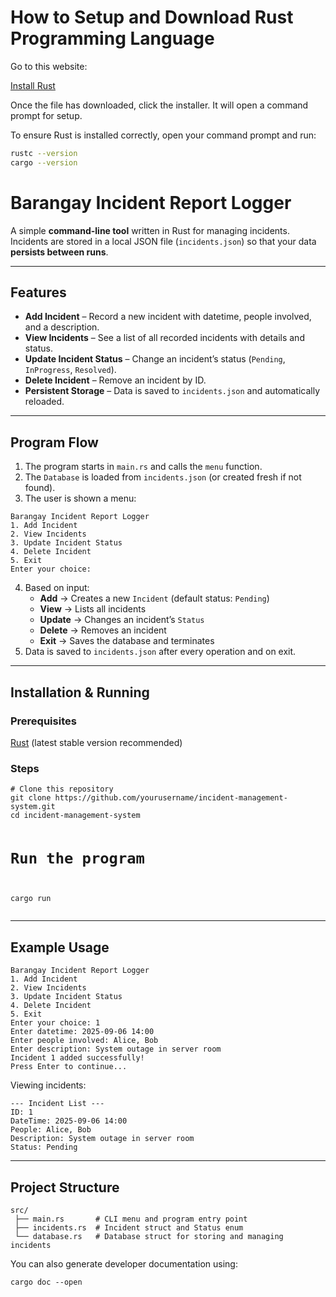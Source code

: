 # How to Setup and Download Rust Programming Language

<p>Go to this website:</p>
<a href="https://www.rust-lang.org/tools/install">Install Rust</a>
<p>Once the file has downloaded, click the installer. It will open a command prompt for setup.</p>
<p>To ensure Rust is installed correctly, open your command prompt and run:</p>

```bash
rustc --version
cargo --version
```

<h1>Barangay Incident Report Logger</h1>

<p>A simple <strong>command-line tool</strong> written in Rust for managing incidents.<br>
Incidents are stored in a local JSON file (<code>incidents.json</code>) so that your data <strong>persists between runs</strong>.</p>

<hr>

<h2>Features</h2>
<ul>
  <li><strong>Add Incident</strong> – Record a new incident with datetime, people involved, and a description.</li>
  <li><strong>View Incidents</strong> – See a list of all recorded incidents with details and status.</li>
  <li><strong>Update Incident Status</strong> – Change an incident’s status (<code>Pending</code>, <code>InProgress</code>, <code>Resolved</code>).</li>
  <li><strong>Delete Incident</strong> – Remove an incident by ID.</li>
  <li><strong>Persistent Storage</strong> – Data is saved to <code>incidents.json</code> and automatically reloaded.</li>
</ul>

<hr>

<h2>Program Flow</h2>
<ol>
  <li>The program starts in <code>main.rs</code> and calls the <code>menu</code> function.</li>
  <li>The <code>Database</code> is loaded from <code>incidents.json</code> (or created fresh if not found).</li>
  <li>The user is shown a menu:</li>
</ol>

<pre><code>Barangay Incident Report Logger
1. Add Incident
2. View Incidents
3. Update Incident Status
4. Delete Incident
5. Exit
Enter your choice:
</code></pre>

<ol start="4">
  <li>
    Based on input:
    <ul>
      <li><strong>Add</strong> → Creates a new <code>Incident</code> (default status: <code>Pending</code>)</li>
      <li><strong>View</strong> → Lists all incidents</li>
      <li><strong>Update</strong> → Changes an incident’s <code>Status</code></li>
      <li><strong>Delete</strong> → Removes an incident</li>
      <li><strong>Exit</strong> → Saves the database and terminates</li>
    </ul>
  </li>
  <li>Data is saved to <code>incidents.json</code> after every operation and on exit.</li>
</ol>

<hr>

<h2>Installation &amp; Running</h2>

<h3>Prerequisites</h3>
<p><a href="https://www.rust-lang.org/tools/install">Rust</a> (latest stable version recommended)</p>

<h3>Steps</h3>
<pre><code># Clone this repository
git clone https://github.com/yourusername/incident-management-system.git
cd incident-management-system

# Run the program
cargo run
</code></pre>

<hr>

<h2>Example Usage</h2>

<pre><code>Barangay Incident Report Logger
1. Add Incident
2. View Incidents
3. Update Incident Status
4. Delete Incident
5. Exit
Enter your choice: 1
Enter datetime: 2025-09-06 14:00
Enter people involved: Alice, Bob
Enter description: System outage in server room
Incident 1 added successfully!
Press Enter to continue...
</code></pre>

<p>Viewing incidents:</p>

<pre><code>--- Incident List ---
ID: 1
DateTime: 2025-09-06 14:00
People: Alice, Bob
Description: System outage in server room
Status: Pending
</code></pre>

<hr>

<h2>Project Structure</h2>
<pre><code>src/
 ├── main.rs       # CLI menu and program entry point
 ├── incidents.rs  # Incident struct and Status enum
 └── database.rs   # Database struct for storing and managing incidents
</code></pre>

<p>You can also generate developer documentation using:</p>

<pre><code>cargo doc --open
</code></pre>
